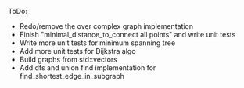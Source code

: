 ToDo:

* Redo/remove the over complex graph implementation
* Finish "minimal_distance_to_connect all points" and write unit tests
* Write more unit tests for minimum spanning tree
* Add more unit tests for Dijkstra algo
* Build graphs from std::vectors
* Add dfs and union find implementation for find_shortest_edge_in_subgraph
